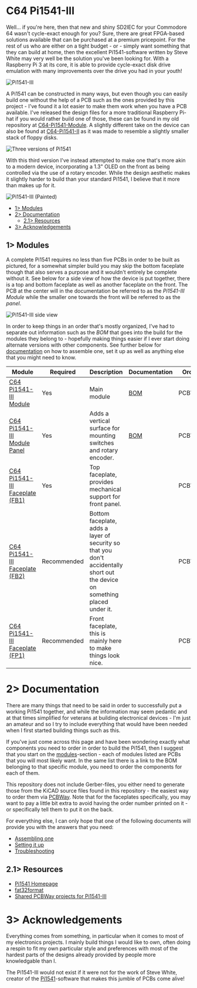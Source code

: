 # C64 Pi1541-III
Well... if you're here, then that new and shiny SD2IEC for your Commodore 64 wasn't cycle-exact enough for you? Sure, there are great FPGA-based solutions available that can be purchased at a premium pricepoint. For the rest of us who are either on a tight budget - or - simply want something that they can build at home, then the excellent Pi1541-software written by Steve White may very well be the solution you've been looking for. With a Raspberry Pi 3 at its core, it is able to provide cycle-exact disk drive emulation with many improvements over the drive you had in your youth!

![Pi1541-III](https://github.com/tebl/C64-Pi1541-III/raw/main/gallery/2023-03-22%2023.50.13.jpg)

A Pi1541 can be constructed in many ways, but even though you can easily build one without the help of a PCB such as the ones provided by this project - I've found it a lot easier to make them work when you have a PCB available. I've released the design files for a more traditional Raspberry Pi-hat if you would rather build one of those, these can be found in my old repository at [C64-Pi1541-Module](https://github.com/tebl/C64-Pi1541-Module). A slightly different take on the device can also be found at [C64-Pi1541-II](https://github.com/tebl/C64-Pi1541-II) as it was made to resemble a slightly smaller stack of floppy disks.

![Three versions of Pi1541](https://github.com/tebl/C64-Pi1541-III/raw/main/gallery/versions.png)

With this third version I've instead attempted to make one that's more akin to a modern device, incorporating a 1.3" OLED on the front as being controlled via the use of a rotary encoder. While the design aesthetic makes it slightly harder to build than your standard Pi1541, I believe that it more than makes up for it.

![Pi1541-III (Painted)](https://raw.githubusercontent.com/tebl/C64-Pi1541-III/main/gallery/2023-06-04%2002.00.37.jpg)

- [1> Modules](#1-modules)
- [2> Documentation](#2-documentation)
  - [2.1> Resources](#21-resources)
- [3> Acknowledgements](#3-acknowledgements)


## 1> Modules
A complete Pi1541 requires no less than five PCBs in order to be built as pictured, for a somewhat simpler build you may skip the bottom faceplate though that also serves a purpose and it wouldn't entirely be complete without it. See below for a side view of how the device is put together, there is a top and bottom faceplate as well as another faceplate on the front. The PCB at the center will in the documentation be referred to as the *Pi1541-III Module* while the smaller one towards the front will be referred to as the *panel*.

![Pi1541-III side view](https://raw.githubusercontent.com/tebl/C64-Pi1541-III/main/gallery/2023-03-21%2004.16.07.jpg)

In order to keep things in an order that's mostly organized, I've had to separate out information such as the *BOM* that goes into the build for the modules they belong to - hopefully making things easier if I ever start doing alternate versions with other components. See further below for [documentation](#2-documentation) on how to assemble one, set it up as well as anything else that you might need to know.

| Module                 | Required    | Description                        | Documentation                      | Order      |
| ---------------------- | ----------- | ---------------------------------- | ---------------------------------- | ---------- |
| [C64 Pi1541-III Module](https://github.com/tebl/C64-Pi1541-III/tree/main/C64%20Pi1541-III%20Module) | Yes | Main module |  [BOM](https://github.com/tebl/C64-Pi1541-III/tree/main/C64%20Pi1541-III%20Module/README.md#3-bom) | PCBWay
| [C64 Pi1541-III Module Panel](https://github.com/tebl/C64-Pi1541-III/tree/main/C64%20Pi1541-III%20Module%20Panel) | Yes | Adds a vertical surface for mounting switches and rotary encoder. |  [BOM](https://github.com/tebl/C64-Pi1541-III/tree/main/C64%20Pi1541-III%20Module%20Panel/README.md#3-bom) | PCBWay
| [C64 Pi1541-III Faceplate (FB1)](https://github.com/tebl/C64-Pi1541-III/tree/main/faceplates/C64%20Pi1541-III%20Module%20FB1) | Yes | Top faceplate, provides mechanical support for front panel. | | PCBWay
| [C64 Pi1541-III Faceplate (FB2)](https://github.com/tebl/C64-Pi1541-III/tree/main/faceplates/C64%20Pi1541-III%20Module%20FB2) | Recommended | Bottom faceplate, adds a layer of security so that you don't accidentally short out the device on something placed under it. | | PCBWay
| [C64 Pi1541-III Faceplate (FP1)](https://github.com/tebl/C64-Pi1541-III/tree/main/faceplates/C64%20Pi1541-III%20Module%20FP1) | Recommended | Front faceplate, this is mainly here to make things look nice. | | PCBWay

# 2> Documentation
There are many things that need to be said in order to successfully put a working Pi1541 together, and while the information may seem pedantic and at that times simplified for veterans at building electronical devices - I'm just an amateur and so I try to include everything that would have been needed when I first started building things such as this.

If you've just come across this page and have been wondering exactly what components you need to order in order to build the Pi1541, then I suggest that you start on the [modules](#1-modules)-section - each of modules listed are PCBs that you will most likely want. In the same list there is a link to the BOM belonging to that specific module, you need to order the components for each of them.

This repository does not include Gerber-files, you either need to generate those from the KiCAD source files found in this repository - the easiest way to order them via [PCBWay](https://www.pcbway.com/project/shareproject/?tag=Pi1541-III). Note that for the faceplates specifically, you may want to pay a little bit extra to avoid having the order number printed on it - or specifically tell them to put it on the back.

For everything else, I can only hope that one of the following documents will provide you with the answers that you need:
- [Assembling one](https://github.com/tebl/C64-Pi1541-III/blob/main/documentation/assembling_one.md)
- [Setting it up](https://github.com/tebl/C64-Pi1541-III/blob/main/documentation/setting_it_up.md)
- [Troubleshooting](https://github.com/tebl/C64-Pi1541-III/blob/main/documentation/troubleshooting.md)

## 2.1> Resources
- [Pi1541 Homepage](https://cbm-pi1541.firebaseapp.com/)
- [fat32format](http://ridgecrop.co.uk/index.htm?guiformat.htm)
- [Shared PCBWay projects for Pi1541-III](https://www.pcbway.com/project/shareproject/?tag=Pi1541-III)

# 3> Acknowledgements
Everything comes from something, in particular when it comes to most of my electronics projects. I mainly build things I would like to own, often doing a respin to fit my own particular style and preferences with most of the hardest parts of the designs already provided by people more knowledgable than I.

The Pi1541-III would not exist if it were not for the work of Steve White, creator of the [Pi1541](https://cbm-pi1541.firebaseapp.com/)-software that makes this jumble of PCBs come alive!